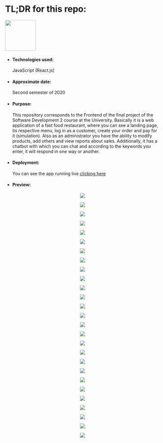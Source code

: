 <h1>TL;DR for this repo:</h1>
<img src="https://upload.wikimedia.org/wikipedia/commons/a/a7/React-icon.svg" height="100" width="100">
<ul>
  <li><h4>Technologies used:</h4>JavaScript (React.js)</li>
  <li><h4>Approximate date:</h4>Second semester of 2020</li>
  <li><h4>Purpose:</h4>This repository corresponds to the Frontend of the final project of the Software Development 2 course at the University. Basically it is a web application of a fast food restaurant, where you can see a landing page, its respective menu, log in as a customer, create your order and pay for it (simulation). Also as an administrator you have the ability to modify products, add others and view reports about sales. Additionally, it has a chatbot with which you can chat and according to the keywords you enter, it will respond in one way or another.</li>
  <li><h4>Deployment:</h4>You can see the app running live <a href="http://burgertown-frontend.herokuapp.com/" target="_blank" rel="noopener noreferrer">clicking here</a></li>
  <li><h4>Preview:</h4></li>
</ul>
<p align="center">
    <img src="https://i.ibb.co/VBQp2Xd/Screenshot-from-2021-05-01-23-25-44.png">
</p>
<p align="center">
    <img src="https://i.ibb.co/FghwQFx/Screenshot-from-2021-05-01-23-26-24.png">
</p>
<p align="center">
    <img src="https://i.ibb.co/DbmTcDp/Screenshot-from-2021-05-01-23-19-46.png">
</p>
<p align="center">
    <img src="https://i.ibb.co/2ZFPRHh/Screenshot-from-2021-05-01-23-19-50.png">
</p>
<p align="center">
    <img src="https://i.ibb.co/Yy8QgCy/Screenshot-from-2021-05-01-23-27-00.png">
</p>
<p align="center">
    <img src="https://i.ibb.co/Sv8g1G6/Screenshot-from-2021-05-01-23-52-54.png">
</p>
<p align="center">
    <img src="https://i.ibb.co/5MxtKbP/Screenshot-from-2021-05-01-23-52-49.png">
</p>
<p align="center">
    <img src="https://i.ibb.co/Np9y83k/Screenshot-from-2021-05-05-21-44-16.png">
</p>
<p align="center">
    <img src="https://i.ibb.co/s5L5y1j/Screenshot-from-2021-05-05-21-44-24.png">
</p>
<p align="center">
    <img src="https://i.ibb.co/LYXQkDd/Screenshot-from-2021-05-05-21-44-26.png">
</p>
<p align="center">
    <img src="https://i.ibb.co/D88c0FK/Screenshot-from-2021-05-05-22-09-21.png">
</p>
<p align="center">
    <img src="https://i.ibb.co/2vs4WjP/Screenshot-from-2021-05-05-22-11-47.png">
</p>
<p align="center">
    <img src="https://i.ibb.co/D85DWjD/Screenshot-from-2021-05-05-22-14-38.png">
</p>
<p align="center">
    <img src="https://i.ibb.co/NNqjNnD/Screenshot-from-2021-05-05-22-15-11.png">
</p>
<p align="center">
    <img src="https://i.ibb.co/hXmZPwt/Screenshot-from-2021-05-05-22-17-33.png">
</p>
<p align="center">
    <img src="https://i.ibb.co/DD5TkNh/Screenshot-from-2021-05-05-22-17-38.png">
</p>
<p align="center">
    <img src="https://i.ibb.co/cLGWnsx/Screenshot-from-2021-05-05-22-17-50.png">
</p>
<p align="center">
    <img src="https://i.ibb.co/GWtcb7R/Screenshot-from-2021-05-05-22-17-52.png">
</p>
<p align="center">
    <img src="https://i.ibb.co/f1bb9xC/Screenshot-from-2021-05-05-22-17-57.png">
</p>
<p align="center">
    <img src="https://i.ibb.co/QvF67CZ/Screenshot-from-2021-05-05-22-18-15.png">
</p>
<p align="center">
    <img src="https://i.ibb.co/89Tv3Dg/Screenshot-from-2021-05-05-22-18-20.png">
</p>
<p align="center">
    <img src="https://i.ibb.co/6BWP28q/Screenshot-from-2021-05-05-22-18-26.png">
</p>
<p align="center">
    <img src="https://i.ibb.co/nryNk8z/Screenshot-from-2021-05-05-22-18-34.png">
</p>
<p align="center">
    <img src="https://i.ibb.co/Jm69Xxw/Screenshot-from-2021-05-05-22-19-38.png">
</p>
<p align="center">
    <img src="https://i.ibb.co/qkmQr1R/Screenshot-from-2021-05-05-22-22-23.png">
</p>
<p align="center">
    <img src="https://i.ibb.co/dkdK2CZ/Screenshot-from-2021-05-05-22-22-26.png">
</p>
<p align="center">
    <img src="https://i.ibb.co/z8XyBx8/Screenshot-from-2021-05-05-22-22-29.png">
</p>
